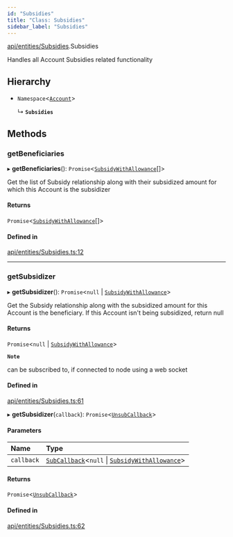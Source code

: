 ```yaml
---
id: "Subsidies"
title: "Class: Subsidies"
sidebar_label: "Subsidies"
---
```


[api/entities/Subsidies](../../../../modules/API/Entities/Subsidies/Subsidies.md).Subsidies

Handles all Account Subsidies related functionality

## Hierarchy

- `Namespace`\<[`Account`](../Account/Account.md)\>

  ↳ **`Subsidies`**

## Methods

### getBeneficiaries

▸ **getBeneficiaries**(): `Promise`\<[`SubsidyWithAllowance`](../../../../interfaces/API/Entities/Subsidy/Types/SubsidyWithAllowance/SubsidyWithAllowance.md)[]\>

Get the list of Subsidy relationship along with their subsidized amount for which this Account is the subsidizer

#### Returns

`Promise`\<[`SubsidyWithAllowance`](../../../../interfaces/API/Entities/Subsidy/Types/SubsidyWithAllowance/SubsidyWithAllowance.md)[]\>

#### Defined in

[api/entities/Subsidies.ts:12](https://github.com/PolymeshAssociation/polymesh-sdk/blob/c8da9dfce/src/api/entities/Subsidies.ts#L12)

___

### getSubsidizer

▸ **getSubsidizer**(): `Promise`\<``null`` \| [`SubsidyWithAllowance`](../../../../interfaces/API/Entities/Subsidy/Types/SubsidyWithAllowance/SubsidyWithAllowance.md)\>

Get the Subsidy relationship along with the subsidized amount for this Account is the beneficiary.
If this Account isn't being subsidized, return null

#### Returns

`Promise`\<``null`` \| [`SubsidyWithAllowance`](../../../../interfaces/API/Entities/Subsidy/Types/SubsidyWithAllowance/SubsidyWithAllowance.md)\>

**`Note`**

can be subscribed to, if connected to node using a web socket

#### Defined in

[api/entities/Subsidies.ts:61](https://github.com/PolymeshAssociation/polymesh-sdk/blob/c8da9dfce/src/api/entities/Subsidies.ts#L61)

▸ **getSubsidizer**(`callback`): `Promise`\<[`UnsubCallback`](../../../../modules/API/Entities/Types/Types.md#unsubcallback)\>

#### Parameters

| Name | Type |
| :------ | :------ |
| `callback` | [`SubCallback`](../../../../modules/API/Entities/Types/Types.md#subcallback)\<``null`` \| [`SubsidyWithAllowance`](../../../../interfaces/API/Entities/Subsidy/Types/SubsidyWithAllowance/SubsidyWithAllowance.md)\> |

#### Returns

`Promise`\<[`UnsubCallback`](../../../../modules/API/Entities/Types/Types.md#unsubcallback)\>

#### Defined in

[api/entities/Subsidies.ts:62](https://github.com/PolymeshAssociation/polymesh-sdk/blob/c8da9dfce/src/api/entities/Subsidies.ts#L62)
